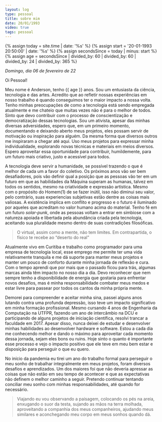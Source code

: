 ```yaml
---
layout: log
type: pessoal
title: sobre mim
date: 20/01/1993
video: true
tags: pessoal
---
```


{%   assign today = site.time | date: '%s'      %}
{%   assign start = '20-01-1993 20:50:00' | date: '%s'  %}
{%   assign secondsSince = today | minus: start     %}
{%   assign age = secondsSince | divided_by: 60 | divided_by: 60 | divided_by: 24 | divided_by: 365 %}


_Domingo, dia 06 de fevereiro de 22_

Oi Pessoal! 

Meu nome é Anderson, tenho {{ age }} anos. Sou um entusiasta da ciência, tecnologia e das artes. Acredito que ao refletir nossas experiências em nosso trabalho é quando conseguimos ter o maior impacto a nossa volta. Tenho minhas preocupações de como a tecnologia está sendo empregada atualmente e me chateio que muitas vezes não é para o melhor de todos. Sinto que devo contribuir com o processo de conscientização e democratização dessas tecnologias. Sou um ativista, apesar das minhas diversas adversidades, espero que, em um primeiro momento, documentando e deixando aberto meus projetos, eles possam servir de motivação ou inspiração para alguém. Da mesma forma que diversos outros me inspiraram a chegar até aqui. Uso meus projetos para expressar minha individualidade, explorando novas técnicas e materiais em meios diversos. Espero aproveitar essa oportunidade para contribuir, humildemente, para um futuro mais criativo, justo e acessível para todos. 

A tecnologia deve servir a humanidade, se possível trazendo o que é melhor de cada um a favor do coletivo. Os próximos anos vão ser bem desafiadores, pois vão definir qual a posição que as pessoas vão ter em um futuro em que as habilidades da Máquina superam as humanas, talvez em todos os sentidos, mesmo na criatividade e expressão artística. Mesmo com o propósito do Homem(1) de se fazer inútil, isso não diminui seu valor, pelo contrário, suas experiencias subjetivas estão dentre as coisas mais valiosas. A existência implica em conflito e progresso e o futuro é iluminado por aqueles que acreditam no valor humano acima do material. Tenho fé em um futuro _solar-punk_, onde as pessoas voltam a entrar em simbiose com a natureza apoiada e libertada pela abundância criada pela tecnologia, aceitando sua pluralidade mesmo dentro de suas contradições filosóficas.

> O virtual, assim como a mente, não tem limites. Em contrapartida, o físico te recebe ao “deserto do real”

Atualmente vivo em Curitiba e trabalho como programador para uma empresa de tecnologia local, esse emprego me permite ter uma vida relativamente tranquila e me dá suporte para manter meus projetos e manter um pouco de conforto durante minha jornada de reflexão e cura. Com o tempo aprendi que por mais que o passado ficou para trás, algumas marcas ainda têm impacto no nosso dia a dia. Devo reconhecer que nem sempre tenho a disponibilidade de energia que gostaria para enfrentar novos desafios, mas é minha responsabilidade combater meus medos e estar livre para passear por todos os cantos da minha própria mente. 

Demorei para compreender e aceitar minha sina, passei alguns anos lutando contra uma profunda depressão, isso teve um impacto significativo em minha formação profissional. Mesmo cursando 4 anos de Engenharia da Computação na UTFPR, fazendo um ano de intercâmbio na DCU e participando de alguns projetos de iniciação científica, resolvi trancar a faculdade em 2017. Apesar disso, nunca deixei de estudar e desenvolver minhas habilidades ao desenvolver hardware e software. Estou a cada dia me conhecendo melhor e dando o máximo para aproveitar cada momento dessa jornada, sejam eles bons ou ruins. Hoje sinto o quanto é importante esse processo e vejo o impacto positivo que ele teve em meu bem estar e disposição para perseguir o que eu quero.

No início da pandemia eu tirei um ano do trabalho formal para perseguir o meu sonho de trabalhar integralmente em meus projetos, foram diversos desafios e aprendizados. Um dos maiores foi que não deveria apressar as coisas que não estão em seu tempo de acontecer e que as expectativas não definem o melhor caminho a seguir. Pretendo continuar tentando conciliar meu sonho com minhas responsabilidades, até quando for necessário. 

> Viajando eu vou observando a paisagem, colocando os pés na areia, enxugando o suor da testa, sujando as mãos na terra molhada, aproveitando a companhia dos meus companheiros, ajudando meus similares e aconchegando meu corpo em meus sonhos quando dá.
